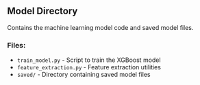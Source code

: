 ## Model Directory

Contains the machine learning model code and saved model files.

### Files:
- `train_model.py` - Script to train the XGBoost model
- `feature_extraction.py` - Feature extraction utilities
- `saved/` - Directory containing saved model files